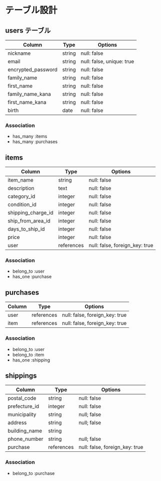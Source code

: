 # テーブル設計

## users テーブル
| Column             | Type     | Options                       |
| ------------------ | -------- | ----------------------------- |
| nickname           | string   | null: false                   |
| email              | string   | null: false, unique: true     |
| encrypted_password | string   | null: false                   |
| family_name        | string   | null: false                   |
| first_name         | string   | null: false                   |
| family_name_kana   | string   | null: false                   |
| first_name_kana    | string   | null: false                   |
| birth              | date     | null: false                   |

### Association

- has_many :items
- has_many :purchases


## items
| Column               | Type            | Options                        |
| -------------------- | --------------- | ------------------------------ |
| item_name            | string          | null: false                    |
| description          | text            | null: false                    |
| category_id          | integer         | null: false                    |
| condition_id         | integer         | null: false                    |
| shipping_charge_id   | integer         | null: false                    |
| ship_from_area_id    | integer         | null: false                    |
| days_to_ship_id      | integer         | null: false                    |
| price                | integer         | null: false                    |
| user                 | references      | null: false, foreign_key: true |

### Association

- belong_to :user
- has_one  :purchase


## purchases
| Column            | Type       | Options                        |
| ----------------- | ---------- | ------------------------------ |
| user              | references | null: false, foreign_key: true |
| item              | references | null: false, foreign_key: true |

### Association

- belong_to :user
- belong_to :item
- has_one   :shipping


## shippings
| Column            | Type       | Options                        |
| ----------------- | ---------- | ------------------------------ |
| postal_code       | string     | null: false                    |
| prefecture_id     | integer    | null: false                    |
| municipality      | string     | null; false                    |
| address           | string     | null; false                    |
| building_name     | string     |                                |
| phone_number      | string     | null; false                    |
| purchase          | references | null: false, foreign_key: true |

### Association
- belong_to :purchase